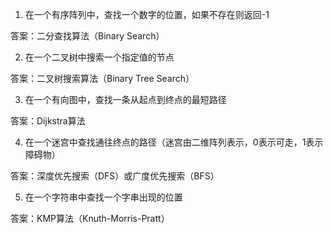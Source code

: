 

1. 在一个有序阵列中，查找一个数字的位置，如果不存在则返回-1

答案：二分查找算法（Binary Search）

2. 在一个二叉树中搜索一个指定值的节点

答案：二叉树搜索算法（Binary Tree Search）

3. 在一个有向图中，查找一条从起点到终点的最短路径

答案：Dijkstra算法

4. 在一个迷宫中查找通往终点的路径（迷宫由二维阵列表示，0表示可走，1表示障碍物）

答案：深度优先搜索（DFS）或广度优先搜索（BFS）

5. 在一个字符串中查找一个字串出现的位置

答案：KMP算法（Knuth-Morris-Pratt）